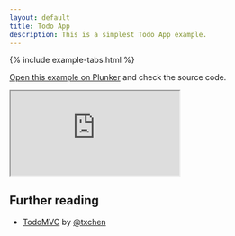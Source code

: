 ```yaml
---
layout: default
title: Todo App
description: This is a simplest Todo App example.
---
```


{% include example-tabs.html %}

[Open this example on Plunker](http://riot.js.org/examples/plunker/?app=todo-app) and check the source code.

<iframe src="http://riot.js.org/examples/todo-app"></iframe>

## Further reading

- [TodoMVC](http://todomvc.com/examples/riotjs/) by [@txchen](https://github.com/txchen)
